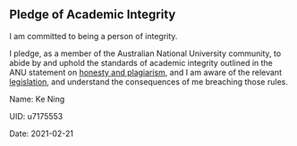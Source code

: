 ## Pledge of Academic Integrity

I am committed to being a person of integrity.

I pledge, as a member of the Australian National University community,
to abide by and uphold the standards of academic integrity outlined in
the ANU statement on
[honesty and plagiarism](http://www.anu.edu.au/students/program-administration/assessments-exams/academic-honesty-plagiarism),
and I am aware of the relevant
[legislation](http://www.anu.edu.au/about/governance/legislation/academic-misconduct-rule-2015),
and understand the consequences of me breaching those rules.


Name: Ke Ning

UID: u7175553

Date: 2021-02-21
